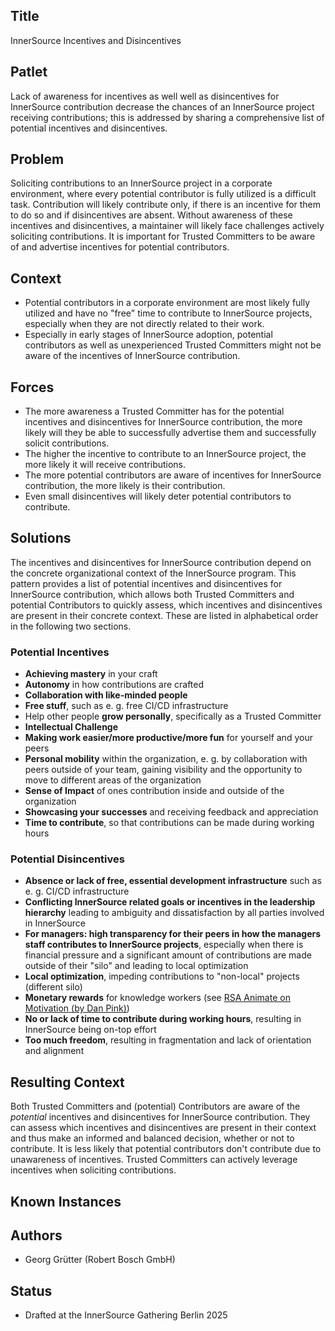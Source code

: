 ## Title

InnerSource Incentives and Disincentives

## Patlet

Lack of awareness for incentives as well well as disincentives for InnerSource contribution decrease the chances of an InnerSource project receiving contributions; this is addressed by sharing a comprehensive list of potential incentives and disincentives.

## Problem

Soliciting contributions to an InnerSource project in a corporate environment, where every potential contributor is fully utilized is a difficult task.
Contribution will likely contribute only, if there is an incentive for them to do so and if disincentives are absent.
Without awareness of these incentives and disincentives, a maintainer will likely face challenges actively soliciting contributions.
It is important for Trusted Committers to be aware of and advertise incentives for potential contributors.

## Context

* Potential contributors in a corporate environment are most likely fully utilized and have no "free" time to contribute to InnerSource projects, especially when they are not directly related to their work.
* Especially in early stages of InnerSource adoption, potential contributors as well as unexperienced Trusted Committers might not be aware of the incentives of InnerSource contribution.

## Forces

* The more awareness a Trusted Committer has for the potential incentives and disincentives for InnerSource contribution, the more likely will they be able to successfully advertise them and successfully solicit contributions.
* The higher the incentive to contribute to an InnerSource project, the more likely it will receive contributions.
* The more potential contributors are aware of incentives for InnerSource contribution, the more likely is their contribution.
* Even small disincentives will likely deter potential contributors to contribute.

## Solutions

The incentives and disincentives for InnerSource contribution depend on the concrete organizational context of the InnerSource program.
This pattern provides a list of potential incentives and disincentives for InnerSource contribution, which allows both Trusted Committers and potential Contributors to quickly assess, which incentives and disincentives are present in their concrete context.
These are listed in alphabetical order in the following two sections.

### Potential Incentives

* **Achieving mastery** in your craft
* **Autonomy** in how contributions are crafted
* **Collaboration with like-minded people**
* **Free stuff**, such as e. g. free CI/CD infrastructure
* Help other people **grow personally**, specifically as a Trusted Committer
* **Intellectual Challenge**
* **Making work easier/more productive/more fun** for yourself and your peers
* **Personal mobility** within the organization, e. g. by collaboration with peers outside of your team, gaining visibility and the opportunity to move to different areas of the organization
* **Sense of Impact** of ones contribution inside and outside of the organization
* **Showcasing your successes** and receiving feedback and appreciation
* **Time to contribute**, so that contributions can be made during working hours

### Potential Disincentives

* **Absence or lack of free, essential development infrastructure** such as e. g. CI/CD infrastructure
* **Conflicting InnerSource related goals or incentives in the leadership hierarchy** leading to ambiguity and dissatisfaction by all parties involved in InnerSource
* **For managers: high transparency for their peers in how the managers staff contributes to InnerSource projects**, especially when there is financial pressure and a significant amount of contributions are made outside of their "silo" and leading to local optimization
* **Local optimization**, impeding contributions to "non-local" projects (different silo)
* **Monetary rewards** for knowledge workers (see [RSA Animate on Motivation (by Dan Pink)](https://www.youtube.com/watch?v=u6XAPnuFjJc))
* **No or lack of time to contribute during working hours**, resulting in InnerSource being on-top effort
* **Too much freedom**, resulting in fragmentation and lack of orientation and alignment

## Resulting Context

Both Trusted Committers and (potential) Contributors are aware of the _potential_ incentives and disincentives for InnerSource contribution.
They can assess which incentives and disincentives are present in their context and thus make an informed and balanced decision, whether or not to contribute.
It is less likely that potential contributors don't contribute due to unawareness of incentives.
Trusted Committers can actively leverage incentives when soliciting contributions.

## Known Instances

## Authors

* Georg Grütter (Robert Bosch GmbH)

## Status

* Drafted at the InnerSource Gathering Berlin 2025
